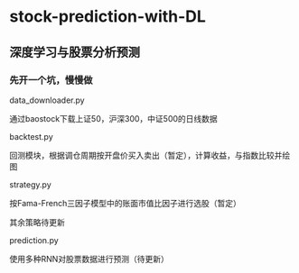 # stock-prediction-with-DL

## 深度学习与股票分析预测

### 先开一个坑，慢慢做

data_downloader.py

通过baostock下载上证50，沪深300，中证500的日线数据

backtest.py

回测模块，根据调仓周期按开盘价买入卖出（暂定），计算收益，与指数比较并绘图

strategy.py

按Fama-French三因子模型中的账面市值比因子进行选股（暂定）

其余策略待更新

prediction.py

使用多种RNN对股票数据进行预测（待更新）